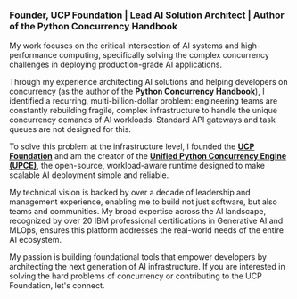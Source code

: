 ### Founder, UCP Foundation | Lead AI Solution Architect | Author of the Python Concurrency Handbook

My work focuses on the critical intersection of AI systems and high-performance computing, specifically solving the complex concurrency challenges in deploying production-grade AI applications.

Through my experience architecting AI solutions and helping developers on concurrency (as the author of the **Python Concurrency Handbook**), I identified a recurring, multi-billion-dollar problem: engineering teams are constantly rebuilding fragile, complex infrastructure to handle the unique concurrency demands of AI workloads. Standard API gateways and task queues are not designed for this.

To solve this problem at the infrastructure level, I founded the **[UCP Foundation](https://github.com/UCP-Foundation)** and am the creator of the **[Unified Python Concurrency Engine (UPCE)](https://github.com/UCP-Foundation/UPCE)**, the open-source, workload-aware runtime designed to make scalable AI deployment simple and reliable.

My technical vision is backed by over a decade of leadership and management experience, enabling me to build not just software, but also teams and communities. My broad expertise across the AI landscape, recognized by over 20 IBM professional certifications in Generative AI and MLOps, ensures this platform addresses the real-world needs of the entire AI ecosystem.

My passion is building foundational tools that empower developers by architecting the next generation of AI infrastructure. If you are interested in solving the hard problems of concurrency or contributing to the UCP Foundation, let's connect.
